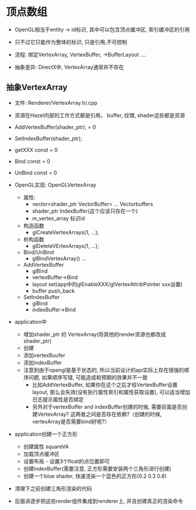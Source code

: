 # 顶点数组
* OpenGL相当于entity -> id标识, 其中可以包含顶点缓冲区, 索引缓冲区的引用
* 只不过它只能作为整体的标识, 只是引用,不可控制

* 流程: 绑定VertexArray, VertexBuffer, ->BufferLayout .... 
* 抽象差异: DirectX中, VertexArray通常并不存在


## 抽象VertexArray
* 文件: Renderer/VertexArray.h/.cpp
* 资源在Hazel内部的工作方式都是引用， buffer, 纹理, shader这些都是资源

* AddVertexBuffer(shader_ptr); = 0
* SetIndexBuffer(shader_ptr);
* getXXX const = 0
* Bind const = 0
* UnBind const = 0

* OpenGL实现: OpenGLVertexArray
  * 属性: 
    * vector<shader_ptr VectorBuffer> ... Vectorbuffers
    * shader_ptr IndexBuffer(这个应该只存在一个)
    * m_vertex_array 标识id
  * 构造函数
    * glCreateVertexArrays(1, ...);
  * 析构函数
    * glDeteteVErtexArrays(1, ...);
  * Bind/UnBind
    * glBindVertexArray() ...
  * AddVertexBuffer
    * glBind
    * vertexBuffer->Bind
    * layout set(app中的glEnableXXX/glVertexAttribPointer xxx设置)
    * buffer push_back
  * SetIndexBuffer
    * glBind
    * indexBuffer->Bind

* application中
  * 增加shader_ptr 的 VertexArray(将其他的render资源也都改成shader_ptr)
  * 创建
  * 添加vertexBuufer
  * 添加indexBuffer
  * 注意到由于opengl是基于状态的, 所以当前设计的api实际上存在很强的顺序问题, 如果顺序写错, 可能造成和预期的效果并不一致
    * 比如AddVertexBuffer, 如果你在这个之后才给VertexBuffer设置layout, 那么会失效(没有执行属性索引和属性获取设置), 可以适当增加日志提示属性是否绑定
    * 另外对于vertexBuffer and indexBuffer创建的时候, 需要前面是否创建VertexArray? 这两者之间是否存在依赖?（创建的时候, vertexArray是否需要bind好呢?） 


* application创建一个正方形
  * 创建属性 squareVA
  * 加载顶点缓冲区
  * 设置布局 - 设置3个float的点位置即可
  * 创建indexBuffer(需要注意, 正方形需要安装两个三角形进行创建)
  * 创建一个blue shader, 快速渲染一个蓝色的正方形(0.2 0.3 0.8)

* 清理下之前创建三角形渲染的代码

* 后面讲逐步把这些render组件集成到renderer上, 并且创建真正的渲染命令

